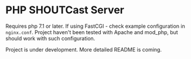 # PHP SHOUTCast Server

Requires php 7.1 or later. If using FastCGI - check example configuration in `nginx.conf`.
Project haven't been tested with Apache and mod_php, but should work with such configuration.

Project is under development. More detailed README is coming.
